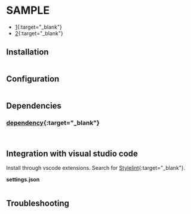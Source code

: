 # SAMPLE

- [1](https://1){:target="_blank"}
- [2](https://2){:target="_blank"}

## Installation

```shell
```

## Configuration

```shell
```

## Dependencies

### [dependency](dependency){:target="_blank"}

```shell
```

```json
```

## Integration with visual studio code

Install through vscode extensions. Search for [Stylelint](https://marketplace.visualstudio.com/items?itemName=stylelint.vscode-stylelint){:target="_blank"}.

**settings.json**

```json
```

## Troubleshooting

```shell
```
